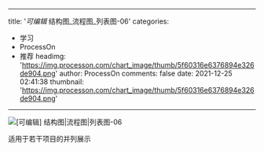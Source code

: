 
---
title: '_可编辑_ 结构图_流程图_列表图-06'
categories: 
 - 学习
 - ProcessOn
 - 推荐
headimg: 'https://img.processon.com/chart_image/thumb/5f60316e6376894e326de904.png'
author: ProcessOn
comments: false
date: 2021-12-25 02:41:38
thumbnail: 'https://img.processon.com/chart_image/thumb/5f60316e6376894e326de904.png'
---

<div>   
<img class="thumb" alt="[可编辑] 结构图|流程图|列表图-06" src="https://img.processon.com/chart_image/thumb/5f60316e6376894e326de904.png" referrerpolicy="no-referrer">
<p>适用于若干项目的并列展示</p>  
</div>
            